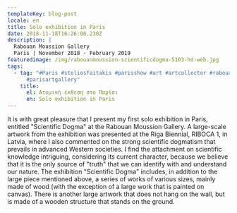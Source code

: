 ```yaml
---
templateKey: blog-post
locale: en
title: Solo exhibition in Paris
date: 2018-11-18T16:26:08.230Z
description: |
  Rabouan Moussion Gallery
  Paris | November 2018 - February 2019
featuredimage: /img/rabouanmoussion-scientificdogma-5103-hd-web.jpg
tags:
  - tag: "#Paris #steliosfaitakis #parisshow #art #artcollector #rabouanmoussion
      #parisartgallery"
    title:
      el: Ατομική έκθεση στο Παρίσι
      en: Solo exhibition in Paris
---
```

It is with great pleasure that I present my first solo exhibition in Paris, entitled "Scientific Dogma" at the Rabouan Moussion Gallery. A large-scale artwork from the exhibition was presented at the Riga Biennial, RIBOCA 1, in Latvia, where I also commented on the strong scientific dogmatism that prevails in advanced Western societies. I find the attachment on scientific knowledge intriguing, considering its current character, because we believe that it is the only source of "truth" that we can identify with and understand our nature. The exhibition "Scientific Dogma" includes, in addition to the large piece mentioned above, a series of works of various sizes, mainly made of wood (with the exception of a large work that is painted on canvas). There is another large artwork that does not hang on the wall, but is made of a wooden structure that stands on the ground.